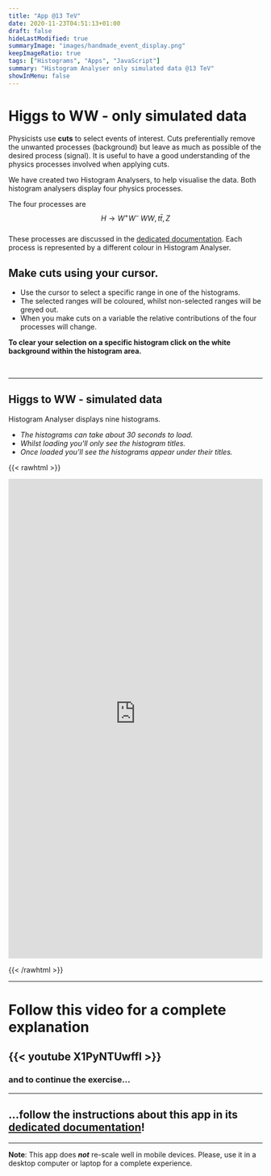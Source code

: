 ```yaml
---
title: "App @13 TeV"
date: 2020-11-23T04:51:13+01:00
draft: false
hideLastModified: true
summaryImage: "images/handmade_event_display.png"
keepImageRatio: true
tags: ["Histograms", "Apps", "JavaScript"]
summary: "Histogram Analyser only simulated data @13 TeV"
showInMenu: false
---
```



# Higgs to WW - only simulated data

Physicists use **cuts** to select events of interest.  Cuts preferentially remove the unwanted processes (background) but leave as much as possible of the desired process (signal).
It is useful to have a good understanding of the physics processes involved when applying cuts.

We have created two Histogram Analysers, to help visualise the data. Both histogram analysers display four physics processes.

The four processes are $$H\rightarrow W^+W^-\, WW, t\bar t, Z$$  
These processes are discussed in the [dedicated documentation](http://opendata.atlas.cern/release/2020/documentation/visualization/the_display_histograms_13TeV.html). Each process is represented by a different colour in Histogram Analyser.

## Make cuts using your cursor.

* Use the cursor to select a specific range in one of the histograms.  
* The selected ranges will be coloured, whilst non-selected ranges will be greyed out.
* When you make cuts on a variable the relative contributions of the four processes will change.

**To clear your selection on a specific histogram click on the white background within the histogram area.**

&nbsp;

---
## **Higgs to WW - simulated data**
Histogram Analyser displays nine histograms.
* *The histograms can take about 30 seconds to load.*
* *Whilst loading you'll only see the histogram titles.*
* *Once loaded you'll see the histograms appear under their titles.*

{{< rawhtml >}}

<p align="center">
<iframe name="analyzer" style="overflow:hidden;height: 950px; width:100%"  src="https://atlas-opendata.web.cern.ch/release/2020/documentation/visualization/CrossFilter/13TeV_crossfilter.html" frameborder="0" allowfullscreen></iframe>
</p>

{{< /rawhtml >}}

---

# Follow this video for a complete explanation

{{< youtube X1PyNTUwffI >}}
---

### and to continue the exercise...
---

## ...follow the instructions about this app in its [dedicated documentation](http://opendata.atlas.cern/release/2020/documentation/visualization/histogram-analyser-2_13TeV.html)!

---

**Note**: This app does ***not*** re-scale well in mobile devices. Please, use it in a desktop computer or laptop for a complete experience.
